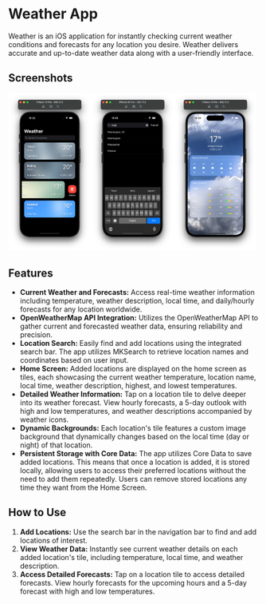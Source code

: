 # Weather App

Weather is an iOS application for instantly checking current weather conditions and forecasts for any location you desire. Weather delivers accurate and up-to-date weather data along with a user-friendly interface.

## Screenshots
<img src="media/1.png" alt="Image 1" width="33%" /><img src="media/2.png" alt="Image 2" width="33%" /><img src="media/3.png" alt="Image 3" width="33%" />

## Features

- **Current Weather and Forecasts:** Access real-time weather information including temperature, weather description, local time, and daily/hourly forecasts for any location worldwide.
- **OpenWeatherMap API Integration:** Utilizes the OpenWeatherMap API to gather current and forecasted weather data, ensuring reliability and precision.
- **Location Search:** Easily find and add locations using the integrated search bar. The app utilizes MKSearch to retrieve location names and coordinates based on user input.
- **Home Screen:** Added locations are displayed on the home screen as tiles, each showcasing the current weather temperature, location name, local time, weather description, highest, and lowest temperatures.
- **Detailed Weather Information:** Tap on a location tile to delve deeper into its weather forecast. View hourly forecasts, a 5-day outlook with high and low temperatures, and weather descriptions accompanied by weather icons.
- **Dynamic Backgrounds:** Each location's tile features a custom image background that dynamically changes based on the local time (day or night) of that location.
- **Persistent Storage with Core Data:** The app utilizes Core Data to save added locations. This means that once a location is added, it is stored locally, allowing users to access their preferred locations without the need to add them repeatedly. Users can remove stored locations any time they want from the Home Screen.

## How to Use

1. **Add Locations:** Use the search bar in the navigation bar to find and add locations of interest.
2. **View Weather Data:** Instantly see current weather details on each added location's tile, including temperature, local time, and weather description.
3. **Access Detailed Forecasts:** Tap on a location tile to access detailed forecasts. View hourly forecasts for the upcoming hours and a 5-day forecast with high and low temperatures.

